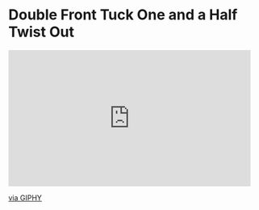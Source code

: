 # Double Front Tuck One and a Half Twist Out


<iframe src="https://giphy.com/embed/b6ASYZpxhCErL8q62b" width="480" height="270" frameBorder="0" class="giphy-embed" allowFullScreen></iframe><p><a href="https://giphy.com/gifs/b6ASYZpxhCErL8q62b">via GIPHY</a></p>
